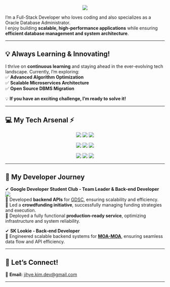 <p align="center">
  <img src="https://readme-typing-svg.herokuapp.com?font=Darumadrop+One&size=40&pause=1000&color=E0FFFF&center=true&vCenter=true&width=600&height=100&lines=🚀+Welcome+to+My+GitHub!;🍀+Full-Stack+Developer;🐋+Oracle+DBA">
</p>
 
I’m a Full-Stack Developer who loves coding and also specializes as a Oracle Database Administrator.  
I enjoy building **scalable, high-performance applications** while ensuring **efficient database management and system architecture**.

---

## 💡 **Always Learning & Innovating!**  
I thrive on **continuous learning** and staying ahead in the ever-evolving tech landscape. Currently, I’m exploring:  
✅ **Advanced Algorithm Optimization**   
✅ **Scalable Microservices Architecture**   
✅ **Open Source DBMS Migration**  

💡 **If you have an exciting challenge, I’m ready to solve it!**  

---

## 💻 **My Tech Arsenal** ⚡  

<p align="center">
    <img src="https://img.shields.io/badge/Python-3776AB?style=flat&logo=python&logoColor=white"/>
    <img src="https://img.shields.io/badge/Java-007396?style=flat&logo=java&logoColor=white"/>
    <img src="https://img.shields.io/badge/JavaScript-aaB3ss?style=flat&logo=javascript&logoColor=white"/>
</p>
<p align="center">
    <img src="https://img.shields.io/badge/Spring_Boot-6DB33F?style=flat&logo=spring-boot&logoColor=white"/>
    <img src="https://img.shields.io/badge/React-61DAFB?style=flat&logo=react&logoColor=white"/>
    <img src="https://img.shields.io/badge/Vue.js-4FC08D?style=flat&logo=vue.js&logoColor=white"/>
</p>
<p align="center">
    <img src="https://img.shields.io/badge/Oracle-F80000?style=flat&logo=oracle&logoColor=white"/>
    <img src="https://img.shields.io/badge/PostgreSQL-336791?style=flat&logo=postgresql&logoColor=white"/>
    <img src="https://img.shields.io/badge/MariaDB-003545?style=flat&logo=mariadb&logoColor=white"/>
</p>



---

## 🚀 **My Developer Journey**  

 ✔ **Google Developer Student Club - Team Leader & Back-end Developer** <img src="https://img.shields.io/badge/GDSC_Top_50_Award🏆-4285F4?style=flat&logo=google&logoColor=white"/></br>
🔹 Developed **backend APIs** for [GDSC](https://dsc-sookmyung.tistory.com/category/Team%20Project%20%282021-2022%29/%EC%91%A5%EC%91%A5%EC%9D%B4), ensuring scalability and efficiency.  
🔹 Led a **crowdfunding initiative**, successfully managing funding strategies and execution.  
🔹 Deployed a fully functional **production-ready service**, optimizing infrastructure and system reliability.  

✔ **SK Lookie - Back-end Developer**  
🔹 Engineered scalable backend systems for **[MOA-MOA](https://www.moa-moa.kr)**, ensuring seamless data flow and API efficiency.  


---

## 📩 **Let’s Connect!**  
📧 **Email:** [jihye.kim.dev@gmail.com](mailto:jihye.kim.dev@gmail.com)  

---
